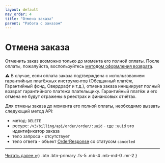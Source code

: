 ```yaml
---
layout: default
nav_order: 4
title: "Отмена заказа"
parent: "Работа с заказом"
---
```


# Отмена заказа

Отменить заказ возможно только до момента его полной оплаты.
После оплаты, пожалуйста, воспользуйтесь [методом оформления возврата](/docs/refund). 

:warning: В случае, если оплата заказа подтверждена с использованием гарантийных платёжных инструментов (Обещанный платёж, Гарантийный фонд, Овердрафт и т.д.),
отмена заказа инициирует полный возврат гарантийного платежа плательщику. Гарантийный платёж и его отмена не будут отражены в реестрах и финансовых отчётах.

Для отмены заказа до момента его полной оплаты, необходимо вызвать следующий метод API:

- метод: `DELETE`
- ресурс: `/v3/billing/api/order/order/:uuid` - где `:uuid` это идентификатор заказа
- тело запроса - отсутствует
- тело ответа - объект [OrderResponse](/docs/order/create/#orderresponse) со статусом `canceled`

---

[Читать далее &raquo;](/docs/order/merchant-move){: .btn .btn-primary .fs-5 .mb-4 .mb-md-0 .mr-2 }
